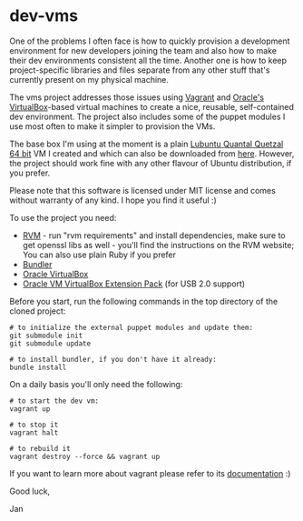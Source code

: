 dev-vms
=======

One of the problems I often face is how to quickly provision a development environment for new developers joining the team
and also how to make their dev environments consistent all the time. Another one is how to keep project-specific libraries
and files separate from any other stuff that's currently present on my physical machine.

The vms project addresses those issues using [Vagrant](http://www.vagrantup.com) and
[Oracle's VirtualBox](https://www.virtualbox.org/)-based virtual machines to create a nice, reusable,
self-contained dev environment. The project also includes some of the puppet modules I use most often
to make it simpler to provision the VMs.

The base box I'm using at the moment is a plain [Lubuntu Quantal Quetzal 64 bit](http://lubuntu.net/) VM
I created and which can also be downloaded from [here](http://dl.dropbox.com/u/19636958/vagrant-lubuntu-quantal-quetzal64.box).
However, the project should work fine with any other flavour of Ubuntu distribution, if you prefer.

Please note that this software is licensed under MIT license and comes without warranty of any kind. I hope you find
it useful :)

To use the project you need:
- [RVM](https://rvm.io/) - run "rvm requirements" and install dependencies, make sure to get openssl libs as well - you'll find the instructions on the RVM website; You can also use plain Ruby if you prefer
- [Bundler](http://gembundler.com/) 
- [Oracle VirtualBox](https://www.virtualbox.org/)
- [Oracle VM VirtualBox Extension Pack](http://www.oracle.com/technetwork/server-storage/virtualbox/downloads/index.html#extpack) (for USB 2.0 support)

Before you start, run the following commands in the top directory of the cloned project:
```
# to initialize the external puppet modules and update them:
git submodule init
git submodule update

# to install bundler, if you don't have it already:
bundle install
```

On a daily basis you'll only need the following:

```
# to start the dev vm:
vagrant up

# to stop it
vagrant halt

# to rebuild it
vagrant destroy --force && vagrant up
```

If you want to learn more about vagrant please refer to its [documentation](http://docs.vagrantup.com/v1/docs/getting-started/index.html) :)

Good luck,

Jan

